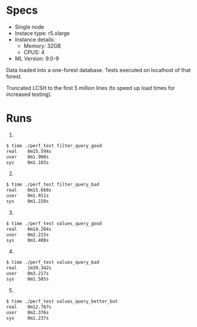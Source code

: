 # Specs

- Single node
- Instace type: r5.xlarge
- Instance details: 
    - Memory: 32GB
    - CPUS: 4
- ML Version: 9.0-9

Data loaded into a one-forest database.  Tests executed on localhost of that
forest.

Truncated LCSH to the first 5 million lines (to speed up load times for increased testing).

# Runs


1)
~~~bash
$ time ./perf_test filter_query_good
real    0m15.594s
user    0m1.900s
sys     0m1.183s
~~~


2)
~~~bash
$ time ./perf_test filter_query_bad
real    0m15.668s
user    0m1.911s
sys     0m1.220s
~~~


3)
~~~bash
$ time ./perf_test values_query_good
real    0m14.204s
user    0m2.215s
sys     0m1.400s
~~~


4)
~~~bash
$ time ./perf_test values_query_bad
real    1m39.342s
user    0m3.217s
sys     0m1.585s
~~~


5)
~~~bash
$ time ./perf_test values_query_better_but
real    0m12.767s
user    0m2.376s
sys     0m1.237s
~~~
